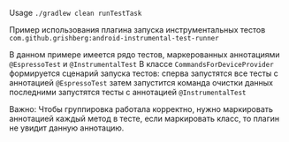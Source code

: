 Usage ```./gradlew clean runTestTask```

Пример использования плагина запуска инструментальных тестов ```com.github.grishberg:android-instrumental-test-runner```

В данном примере имеется рядо тестов, маркерованных аннотациями ```@EspressoTest``` и ```@InstrumentalTest```
В классе ```CommandsForDeviceProvider``` формируется сценарий запуска тестов: 
    сперва запустятся все тесты с аннотацией ```@EspressoTest```
    затем запустится команда очистки данных
    последними запустятся тесты с аннотацией ```@InstrumentalTest```
    
Важно:
    Чтобы группировка работала корректно, нужно маркировать аннотацией каждый метод в тесте, 
    если маркировать класс, то плагин не увидит данную аннотацию.